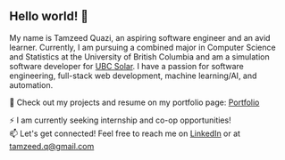 ## Hello world! 👋

My name is Tamzeed Quazi, an aspiring software engineer and an avid learner. Currently, I am pursuing a combined major in Computer Science and Statistics at the University of British Columbia and am a simulation software developer for [UBC Solar](https://ubcsolar.com/). I have a passion for software engineering, full-stack web development, machine learning/AI, and automation.


🔭 Check out my projects and resume on my portfolio page: [Portfolio](https://tamzeedq.netlify.app/)

⚡ I am currently seeking internship and co-op opportunities! <br>
📫 Let's get connected! Feel free to reach me on [LinkedIn](https://www.linkedin.com/in/tamzeedquazi/) or at tamzeed.q@gmail.com


<!--
**tamzeedq/tamzeedq** is a ✨ _special_ ✨ repository because its `README.md` (this file) appears on your GitHub profile.

Here are some ideas to get you started:

- 🔭 I’m currently working on ...
- 🌱 I’m currently learning ...
- 👯 I’m looking to collaborate on ...
- 🤔 I’m looking for help with ...
- 💬 Ask me about ...
- 📫 How to reach me: ...
- 😄 Pronouns: ...
- ⚡ Fun fact: ...
-->
